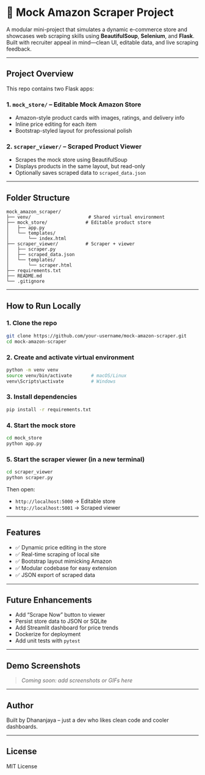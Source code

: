 # 🛒 Mock Amazon Scraper Project

A modular mini-project that simulates a dynamic e-commerce store and showcases web scraping skills using **BeautifulSoup**, **Selenium**, and **Flask**. Built with recruiter appeal in mind—clean UI, editable data, and live scraping feedback.

---

##  Project Overview

This repo contains two Flask apps:

### 1. `mock_store/` – Editable Mock Amazon Store
- Amazon-style product cards with images, ratings, and delivery info
- Inline price editing for each item
- Bootstrap-styled layout for professional polish

### 2. `scraper_viewer/` – Scraped Product Viewer
- Scrapes the mock store using BeautifulSoup
- Displays products in the same layout, but read-only
- Optionally saves scraped data to `scraped_data.json`

---

##  Folder Structure

```
mock_amazon_scraper/
├── venv/                     # Shared virtual environment
├── mock_store/              # Editable product store
│   ├── app.py
│   └── templates/
│       └── index.html
├── scraper_viewer/          # Scraper + viewer
│   ├── scraper.py
│   ├── scraped_data.json
│   └── templates/
│       └── scraper.html
├── requirements.txt
├── README.md
└── .gitignore
```

---

##  How to Run Locally

### 1. Clone the repo
```bash
git clone https://github.com/your-username/mock-amazon-scraper.git
cd mock-amazon-scraper
```

### 2. Create and activate virtual environment
```bash
python -m venv venv
source venv/bin/activate       # macOS/Linux
venv\Scripts\activate          # Windows
```

### 3. Install dependencies
```bash
pip install -r requirements.txt
```

### 4. Start the mock store
```bash
cd mock_store
python app.py
```

### 5. Start the scraper viewer (in a new terminal)
```bash
cd scraper_viewer
python scraper.py
```

Then open:
- `http://localhost:5000` → Editable store
- `http://localhost:5001` → Scraped viewer

---

##  Features

- ✅ Dynamic price editing in the store
- ✅ Real-time scraping of local site
- ✅ Bootstrap layout mimicking Amazon
- ✅ Modular codebase for easy extension
- ✅ JSON export of scraped data

---

##  Future Enhancements

- Add “Scrape Now” button to viewer
- Persist store data to JSON or SQLite
- Add Streamlit dashboard for price trends
- Dockerize for deployment
- Add unit tests with `pytest`

---

##  Demo Screenshots

> _Coming soon: add screenshots or GIFs here_

---

##  Author

Built by Dhananjaya – just a dev who likes clean code and cooler dashboards.

---

##  License

MIT License

